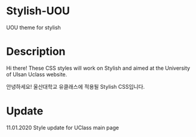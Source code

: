 # Stylish-UOU
UOU theme for stylish

# Description
Hi there! These CSS styles will work on Stylish and aimed at the University of Ulsan Uclass website.

안녕하세요!
울산대학교 유클래스에 적용될 Stylish CSS입니다.

# Update
11.01.2020  Style update for UClass main page
